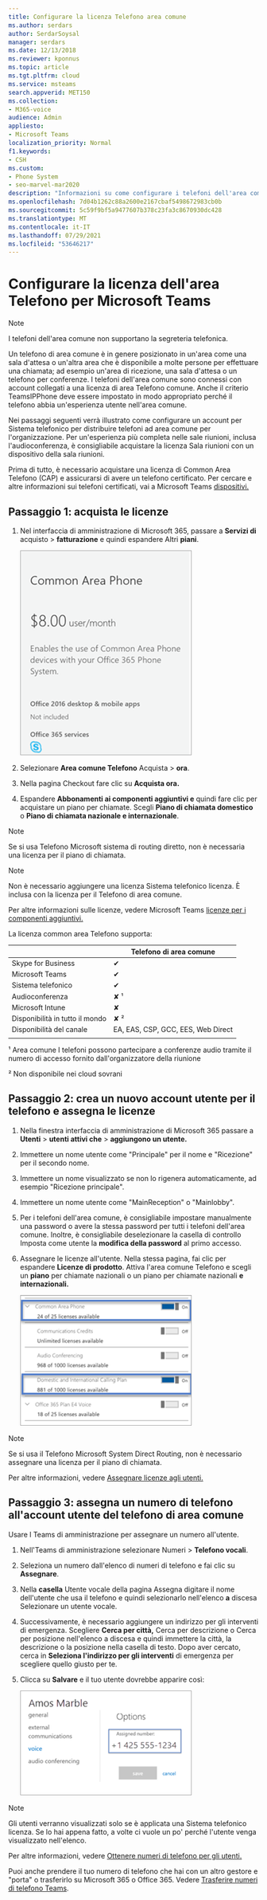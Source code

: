 ```yaml
---
title: Configurare la licenza Telefono area comune
ms.author: serdars
author: SerdarSoysal
manager: serdars
ms.date: 12/13/2018
ms.reviewer: kponnus
ms.topic: article
ms.tgt.pltfrm: cloud
ms.service: msteams
search.appverid: MET150
ms.collection:
- M365-voice
audience: Admin
appliesto:
- Microsoft Teams
localization_priority: Normal
f1.keywords:
- CSH
ms.custom:
- Phone System
- seo-marvel-mar2020
description: "Informazioni su come configurare i telefoni dell'area comune per lobby, aree di ricezione e sale riunioni "
ms.openlocfilehash: 7d04b1262c88a2600e2167cbaf5498672983cb0b
ms.sourcegitcommit: 5c59f9bf5a9477607b378c23fa3c8670930dc428
ms.translationtype: MT
ms.contentlocale: it-IT
ms.lasthandoff: 07/29/2021
ms.locfileid: "53646217"
---
```

# <a name="set-up-the-common-area-phone-license-for-microsoft-teams"></a>Configurare la licenza dell'area Telefono per Microsoft Teams
> [!NOTE]
> I telefoni dell'area comune non supportano la segreteria telefonica.

Un telefono di area comune è in genere posizionato in un'area come una sala d'attesa o un'altra area che è disponibile a molte persone per effettuare una chiamata; ad esempio un'area di ricezione, una sala d'attesa o un telefono per conferenze. I telefoni dell'area comune sono connessi con account collegati a una licenza di area Telefono comune. Anche il criterio TeamsIPPhone deve essere impostato in modo appropriato perché il telefono abbia un'esperienza utente nell'area comune.

Nei passaggi seguenti verrà illustrato come configurare un account per Sistema telefonico per distribuire telefoni ad area comune per l'organizzazione. Per un'esperienza più completa nelle sale riunioni, inclusa l'audioconferenza, è consigliabile acquistare la licenza Sala riunioni con un dispositivo della sala riunioni. 

Prima di tutto, è necessario acquistare una licenza di Common Area Telefono (CAP) e assicurarsi di avere un telefono certificato. Per cercare e altre informazioni sui telefoni certificati, vai a Microsoft Teams [dispositivi.](https://products.office.com/microsoft-teams/across-devices?ms.url=officecomteamsdevices&rtc=1) 

## <a name="step-1---buy-the-licenses"></a>Passaggio 1: acquista le licenze

1. Nel interfaccia di amministrazione di Microsoft 365, passare a **Servizi di** acquisto  >  **fatturazione** e quindi espandere Altri **piani**.

    ![Screenshot che mostra il riquadro Telefono area comune](media/set-up-common-area-phone-image1.png)

2. Selezionare **Area comune Telefono** Acquista  >  **ora**.

3. Nella pagina Checkout fare clic su **Acquista ora.**

4. Espandere **Abbonamenti ai componenti aggiuntivi e** quindi fare clic per acquistare un piano per chiamate. Scegli **Piano di chiamata domestico** o **Piano di chiamata nazionale e internazionale**.

> [!NOTE]
> Se si usa Telefono Microsoft sistema di routing diretto, non è necessaria una licenza per il piano di chiamata.

> [!NOTE]
> Non è necessario aggiungere una licenza Sistema telefonico licenza. È inclusa con la licenza per il Telefono di area comune.

Per altre informazioni sulle licenze, vedere Microsoft Teams [licenze per i componenti aggiuntivi.](./teams-add-on-licensing/microsoft-teams-add-on-licensing.md)

La licenza common area Telefono supporta: 


| &nbsp;  |  Telefono di area comune  |
|---------|---------|
|Skype for Business |   &#x2714; |
|Microsoft Teams |   &#x2714; |
|Sistema telefonico |    &#x2714; |
|Audioconferenza |       &#x2718; &sup1;  |
|Microsoft Intune |    &#x2718; |
|Disponibilità in tutto il mondo |       &#x2718; &sup2;  |
|Disponibilità del canale |    EA, EAS, CSP, GCC, EES, Web Direct  |
|      |         |

&sup1; Area comune I telefoni possono partecipare a conferenze audio tramite il numero di accesso fornito dall'organizzatore della riunione

&sup2; Non disponibile nei cloud sovrani  



## <a name="step-2---create-a-new-user-account-for-the-phone-and-assign-the-licenses"></a>Passaggio 2: crea un nuovo account utente per il telefono e assegna le licenze

1. Nella finestra interfaccia di amministrazione di Microsoft 365 passare a **Utenti**  >  **utenti attivi che**  >  **aggiungono un utente.**

2. Immettere un nome utente come "Principale" per il nome e "Ricezione" per il secondo nome.

3. Immettere un nome visualizzato se non lo rigenera automaticamente, ad esempio "Ricezione principale".

4. Immettere un nome utente come "MainReception" o "Mainlobby".

5. Per i telefoni dell'area comune, è consigliabile impostare manualmente una password o avere la stessa password per tutti i telefoni dell'area comune. Inoltre, è consigliabile deselezionare la casella di controllo Imposta come utente la **modifica della password** al primo accesso.

6. Assegnare le licenze all'utente. Nella stessa pagina, fai clic per espandere **Licenze di prodotto**. Attiva l'area comune Telefono e scegli un **piano** per chiamate nazionali o un piano per chiamate nazionali **e internazionali.** 

    ![Screenshot che mostra l'assegnazione delle licenze con il piano per chiamate nazionali e le opzioni del piano nazionale e internazionale evidenziate](media/set-up-common-area-phone-image2.png)

> [!NOTE]
> Se si usa il Telefono Microsoft System Direct Routing, non è necessario assegnare una licenza per il piano di chiamata.

Per altre informazioni, vedere [Assegnare licenze agli utenti.](/microsoft-365/admin/manage/assign-licenses-to-users)

## <a name="step-3---assign-a-phone-number-to-the-common-area-phone-user-account"></a>Passaggio 3: assegna un numero di telefono all'account utente del telefono di area comune

Usare l Teams di amministrazione per assegnare un numero all'utente.

1. Nell'Teams di amministrazione selezionare Numeri  >  **Telefono vocali**.

3.    Seleziona un numero dall'elenco di numeri di telefono e fai clic su **Assegnare**.

4. Nella **casella** Utente vocale della pagina Assegna digitare il nome dell'utente che usa il telefono e quindi selezionarlo nell'elenco **a** discesa Selezionare un utente vocale.

5. Successivamente, è necessario aggiungere un indirizzo per gli interventi di emergenza. Scegliere **Cerca per città,** Cerca  per descrizione o Cerca per posizione nell'elenco a discesa e quindi immettere la città, la descrizione o la posizione nella casella di testo.  Dopo aver cercato, cerca in **Seleziona l'indirizzo per gli interventi** di emergenza per scegliere quello giusto per te.

6. Clicca su **Salvare** e il tuo utente dovrebbe apparire così:

   ![Screenshot che mostra l'assegnazione di licenze utente di esempio](media/set-up-common-area-phone-image3.png)

> [!NOTE]
> Gli utenti verranno visualizzati solo se è applicata una Sistema telefonico licenza. Se lo hai appena fatto, a volte ci vuole un po' perché l'utente venga visualizzato nell'elenco.

Per altre informazioni, vedere [Ottenere numeri di telefono per gli utenti.](getting-phone-numbers-for-your-users.md)

Puoi anche prendere il tuo numero di telefono che hai con un altro gestore e "porta" o trasferirlo su Microsoft 365 o Office 365. Vedere [Trasferire numeri di telefono Teams](phone-number-calling-plans/transfer-phone-numbers-to-teams.md).
